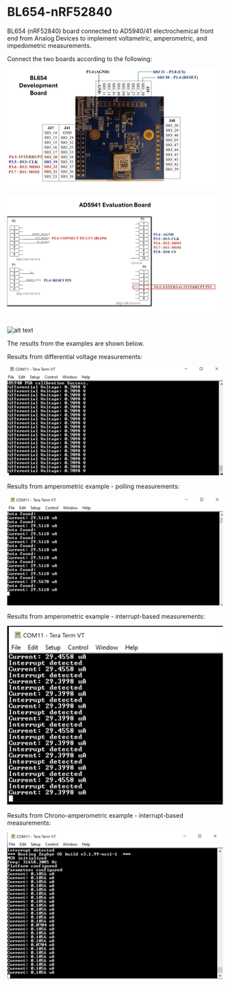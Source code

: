 # BL654-nRF52840
BL654 (nRF52840) board connected to AD5940/41 electrochemical front end from Analog Devices to implement voltametric, amperometric, and impedometric measurements.     

Connect the two boards according to the following:      

![alt text](images/bl654.png)        

![alt text](images/ad5940.png)     

![alt text](images/set.png)          

The results from the examples are shown below.      

Results from differential voltage measurements:   

![alt text](images/result_voltage.png)           

Results from amperometric example - polling measurements:  

![alt text](images/result_ampero-polling.png)        

Results from amperometric example - interrupt-based measurements:  

![alt text](images/result_ampero-interrupt.png)   

Results from Chrono-amperometric example - interrupt-based measurements:       

![alt text](images/result_chrono-amp_interrupt.png)             
